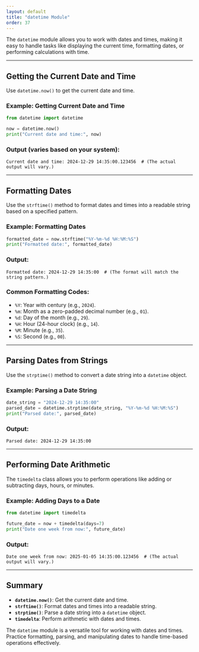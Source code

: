 ```yaml
---
layout: default
title: "datetime Module"
order: 37
---
```


The `datetime` module allows you to work with dates and times, making it easy to handle tasks like displaying the current time, formatting dates, or performing calculations with time.

---

## Getting the Current Date and Time

Use `datetime.now()` to get the current date and time.

### Example: Getting Current Date and Time

```python
from datetime import datetime

now = datetime.now()
print("Current date and time:", now)
```

### Output (varies based on your system):

```plaintext
Current date and time: 2024-12-29 14:35:00.123456  # (The actual output will vary.)
```

---

## Formatting Dates

Use the `strftime()` method to format dates and times into a readable string based on a specified pattern.

### Example: Formatting Dates

```python
formatted_date = now.strftime("%Y-%m-%d %H:%M:%S")
print("Formatted date:", formatted_date)
```

### Output:

```plaintext
Formatted date: 2024-12-29 14:35:00  # (The format will match the string pattern.)
```

### Common Formatting Codes:

- `%Y`: Year with century (e.g., `2024`).
- `%m`: Month as a zero-padded decimal number (e.g., `01`).
- `%d`: Day of the month (e.g., `29`).
- `%H`: Hour (24-hour clock) (e.g., `14`).
- `%M`: Minute (e.g., `35`).
- `%S`: Second (e.g., `00`).

---

## Parsing Dates from Strings

Use the `strptime()` method to convert a date string into a `datetime` object.

### Example: Parsing a Date String

```python
date_string = "2024-12-29 14:35:00"
parsed_date = datetime.strptime(date_string, "%Y-%m-%d %H:%M:%S")
print("Parsed date:", parsed_date)
```

### Output:

```plaintext
Parsed date: 2024-12-29 14:35:00
```

---

## Performing Date Arithmetic

The `timedelta` class allows you to perform operations like adding or subtracting days, hours, or minutes.

### Example: Adding Days to a Date

```python
from datetime import timedelta

future_date = now + timedelta(days=7)
print("Date one week from now:", future_date)
```

### Output:

```plaintext
Date one week from now: 2025-01-05 14:35:00.123456  # (The actual output will vary.)
```

---

## Summary

- **`datetime.now()`**: Get the current date and time.
- **`strftime()`**: Format dates and times into a readable string.
- **`strptime()`**: Parse a date string into a `datetime` object.
- **`timedelta`**: Perform arithmetic with dates and times.

The `datetime` module is a versatile tool for working with dates and times. Practice formatting, parsing, and manipulating dates to handle time-based operations effectively.
